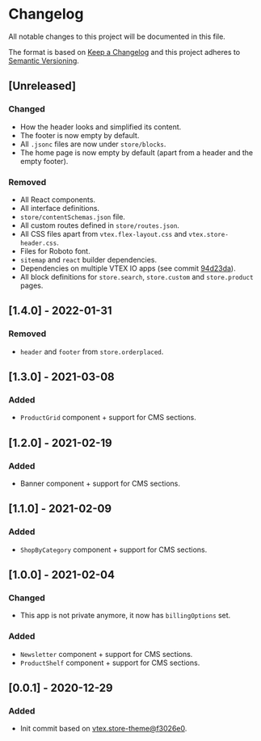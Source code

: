 # Changelog

All notable changes to this project will be documented in this file.

The format is based on [Keep a Changelog](http://keepachangelog.com/en/1.0.0/)
and this project adheres to [Semantic Versioning](http://semver.org/spec/v2.0.0.html).

## [Unreleased]
### Changed
- How the header looks and simplified its content.
- The footer is now empty by default.
- All `.jsonc` files are now under `store/blocks`.
- The home page is now empty by default (apart from a header and the empty footer).

### Removed
- All React components.
- All interface definitions.
- `store/contentSchemas.json` file.
- All custom routes defined in `store/routes.json`.
- All CSS files apart from `vtex.flex-layout.css` and `vtex.store-header.css`.
- Files for Roboto font.
- `sitemap` and `react` builder dependencies.
- Dependencies on multiple VTEX IO apps (see commit [94d23da](https://github.com/vtex/storeframework.store-theme/commit/94d23dab38c452760a6a91a4250095170deb4e2a)).
- All block definitions for `store.search`, `store.custom` and `store.product` pages.

## [1.4.0] - 2022-01-31
### Removed
- `header` and `footer` from `store.orderplaced`.

## [1.3.0] - 2021-03-08
### Added
- `ProductGrid` component + support for CMS sections.

## [1.2.0] - 2021-02-19
### Added
- Banner component + support for CMS sections.

## [1.1.0] - 2021-02-09
### Added
- `ShopByCategory` component + support for CMS sections.

## [1.0.0] - 2021-02-04
### Changed
- This app is not private anymore, it now has `billingOptions` set.

### Added
- `Newsletter` component + support for CMS sections.
- `ProductShelf` component + support for CMS sections.

## [0.0.1] - 2020-12-29

### Added
- Init commit based on [vtex.store-theme@f3026e0](https://github.com/vtex-apps/store-theme/tree/f3026e04801e755ba8656941338c9d54f148bf30).
